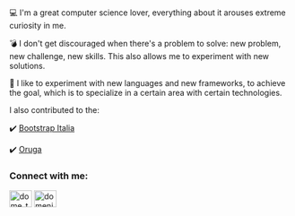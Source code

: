💻 I'm a great computer science lover, everything about it arouses extreme curiosity in me.

💣 I don't get discouraged when there's a problem to solve: new problem, new challenge, new skills. This also allows me to experiment with new solutions.




💎 I like to experiment with new languages ​​and new frameworks, to achieve the goal, which is to specialize in a certain area with certain technologies.


I also contributed to the:

✔️ [Bootstrap Italia](https://github.com/italia/bootstrap-italia)

✔️ [Oruga](https://github.com/oruga-ui/oruga)



<h3 align="left">Connect with me:</h3>
<p align="left">
<a href="https://twitter.com/dome_tena99" target="blank"><img align="center" src="https://raw.githubusercontent.com/rahuldkjain/github-profile-readme-generator/master/src/images/icons/Social/twitter.svg" alt="dome_tena99" height="30" width="40" /></a>
<a href="https://linkedin.com/in/domenico-tenace-982ba51ab" target="blank"><img align="center" src="https://raw.githubusercontent.com/rahuldkjain/github-profile-readme-generator/master/src/images/icons/Social/linked-in-alt.svg" alt="domenico tenace" height="30" width="40" /></a>

